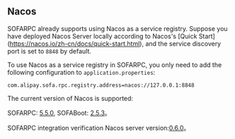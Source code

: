 ## Nacos

SOFARPC already supports using Nacos as a service registry. Suppose you have deployed Nacos Server locally according to Nacos's [Quick Start] (https://nacos.io/zh-cn/docs/quick-start.html), and the service discovery port is set to `8848` by default.

To use Nacos as a service registry in SOFARPC, you only need to add the following configuration to `application.properties`:
```
com.alipay.sofa.rpc.registry.address=nacos://127.0.0.1:8848
```

The current version of Nacos is supported:

SOFARPC: [5.5.0](https://github.com/alipay/sofa-rpc/releases), SOFABoot: [2.5.3](https://github.com/alipay/sofa-boot/releases/)。

SOFARPC integration verification Nacos server version:[0.6.0](https://github.com/alibaba/nacos/releases/tag/0.6.0)。